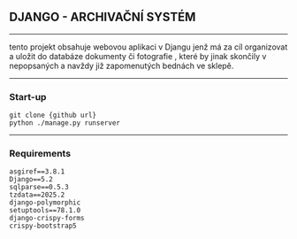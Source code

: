 ## DJANGO - ARCHIVAČNÍ SYSTÉM   
---
tento projekt obsahuje webovou aplikaci v Djangu jenž má za cíl organizovat a uložit do databáze dokumenty či fotografie , které by jinak skončily v nepopsaných a navždy již zapomenutých bednách ve sklepě.

---
### Start-up
```
git clone {github url}
python ./manage.py runserver
```
---

### Requirements
```
asgiref==3.8.1
Django==5.2
sqlparse==0.5.3
tzdata==2025.2
django-polymorphic
setuptools==78.1.0
django-crispy-forms
crispy-bootstrap5
```